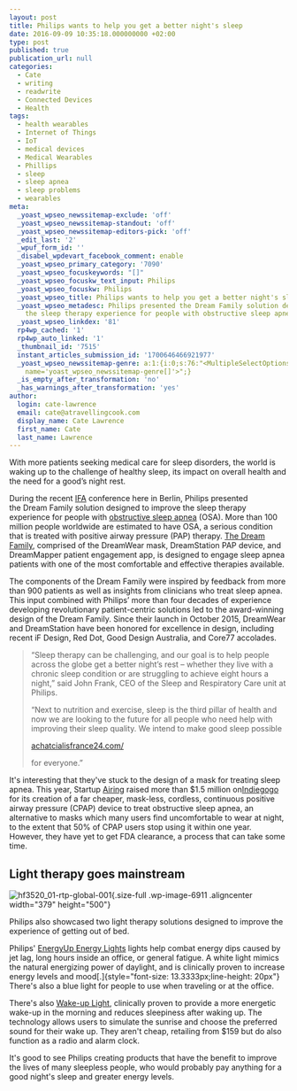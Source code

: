 ```yaml
---
layout: post
title: Philips wants to help you get a better night's sleep
date: 2016-09-09 10:35:18.000000000 +02:00
type: post
published: true
publication_url: null
categories:
  - Cate
  - writing
  - readwrite
  - Connected Devices
  - Health
tags:
  - health wearables
  - Internet of Things
  - IoT
  - medical devices
  - Medical Wearables
  - Phillips
  - sleep
  - sleep apnea
  - sleep problems
  - wearables
meta:
  _yoast_wpseo_newssitemap-exclude: 'off'
  _yoast_wpseo_newssitemap-standout: 'off'
  _yoast_wpseo_newssitemap-editors-pick: 'off'
  _edit_last: '2'
  _wpuf_form_id: ''
  _disabel_wpdevart_facebook_comment: enable
  _yoast_wpseo_primary_category: '7090'
  _yoast_wpseo_focuskeywords: "[]"
  _yoast_wpseo_focuskw_text_input: Philips
  _yoast_wpseo_focuskw: Philips
  _yoast_wpseo_title: Philips wants to help you get a better night's sleep
  _yoast_wpseo_metadesc: Philips presented the Dream Family solution designed to improve
    the sleep therapy experience for people with obstructive sleep apnea at IFA.
  _yoast_wpseo_linkdex: '81'
  rp4wp_cached: '1'
  rp4wp_auto_linked: '1'
  _thumbnail_id: '7515'
  instant_articles_submission_id: '1700646466921977'
  _yoast_wpseo_newssitemap-genre: a:1:{i:0;s:76:"<MultipleSelectOptions {} for select
    name='yoast_wpseo_newssitemap-genre[]'>";}
  _is_empty_after_transformation: 'no'
  _has_warnings_after_transformation: 'yes'
author:
  login: cate-lawrence
  email: cate@atravellingcook.com
  display_name: Cate Lawrence
  first_name: Cate
  last_name: Lawrence
---
```

With more patients seeking medical care for sleep disorders, the world
is waking up to the challenge of healthy sleep, its impact on overall
health and the need for a good’s night rest.

During the recent [IFA](https://www.ifa-berlin.de/) conference here in
Berlin, Philips presented the Dream Family solution designed to improve
the sleep therapy experience for people with [obstructive sleep
apnea](https://en.wikipedia.org/wiki/Obstructive_sleep_apnea) (OSA).
More than 100 million people worldwide are estimated to have OSA, a
serious condition that is treated with positive airway pressure (PAP)
therapy. [The Dream
Family](https://www.usa.philips.com/healthcare/solutions/sleep-and-respiratory-care/dream-family),
comprised of the DreamWear mask, DreamStation PAP device, and
DreamMapper patient engagement app, is designed to engage sleep apnea
patients with one of the most comfortable and effective therapies
available.

The components of the Dream Family were inspired by feedback from more
than 900 patients as well as insights from clinicians who treat sleep
apnea. This input combined with Philips’ more than four decades of
experience developing revolutionary patient-centric solutions led to the
award-winning design of the Dream Family. Since their launch in October
2015, DreamWear and DreamStation have been honored for excellence in
design, including recent iF Design, Red Dot, Good Design Australia, and
Core77 accolades.

> “Sleep therapy can be challenging, and our goal is to help people
> across the globe get a better night’s rest – whether they live with a
> chronic sleep condition or are struggling to achieve eight hours a
> night,” said John Frank, CEO of the Sleep and Respiratory Care unit at
> Philips.
>
> “Next to nutrition and exercise, sleep is the third pillar of health
> and now we are looking to the future for all people who need help with
> improving their sleep quality. We intend to make good sleep possible
>
> <div id="GezeoY" style="width: 358px">
>
> [achatcialisfrance24.com/](https://achatcialisfrance24.com/)
>
> </div>
>
> for everyone.”

It's interesting that they've stuck to the design of a mask for treating
sleep apnea. This year, Startup
[Airing](https://www.fundairing.com/#first-ever-micro-cpap) raised more
than \$1.5 million
on[Indiegogo](https://www.indiegogo.com/projects/airing-the-first-hoseless-maskless-micro-cpap-sleep-technology#/)
for its creation of a far cheaper, mask-less, cordless, continuous
positive airway pressure (CPAP) device to treat obstructive sleep apnea,
an alternative to masks which many users find uncomfortable to wear at
night, to the extent that 50% of CPAP users stop using it within one
year. However, they have yet to get FDA clearance, a process that can
take some time.

Light therapy goes mainstream
-----------------------------

![hf3520\_01-rtp-global-001](rw-import/HF3520_01-RTP-global-001.jpeg){.size-full
.wp-image-6911 .aligncenter width="379" height="500"}

Philips also showcased two light therapy solutions designed to improve
the experience of getting out of bed.

Philips' [EnergyUp Energy
Lights](https://www.philips-store.com/store/catalog/light-therapy/energy-light/golite-blu-energy-light/productdetail/HF3429_60_US_SHOPPUB/US/en "Opens in a new window") lights
help combat energy dips caused by jet lag, long hours inside an office,
or general fatigue. A white light mimics the natural energizing power of
daylight, and is clinically proven to increase energy levels and
mood[.]{style="font-size: 13.3333px;line-height: 20px"}  There's also a
blue light for people to use when traveling or at the office.

There's also [Wake-up
Light](https://www.philips-store.com/store/catalog/light-therapy/wake-up-light/wake-up-light/productdetail/HF3520_60_US_SHOPPUB/US/en "Opens in a new window"), clinically
proven to provide a more energetic wake-up in the morning and reduces
sleepiness after waking up. The technology allows users to simulate the
sunrise and choose the preferred sound for their wake up. They aren't
cheap, retailing from \$159 but do also function as a radio and alarm
clock.

It's good to see Philips creating products that have the benefit to
improve the lives of many sleepless people, who would probably pay
anything for a good night's sleep and greater energy levels.
